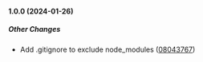 #### 1.0.0 (2024-01-26)

##### Other Changes

*  Add .gitignore to exclude node_modules ([08043767](https://gitlab.com/private-awesome-libraries/pug-js/pug-pire//commit/08043767e00d22163c6c6a73ff20def91742c93d))

